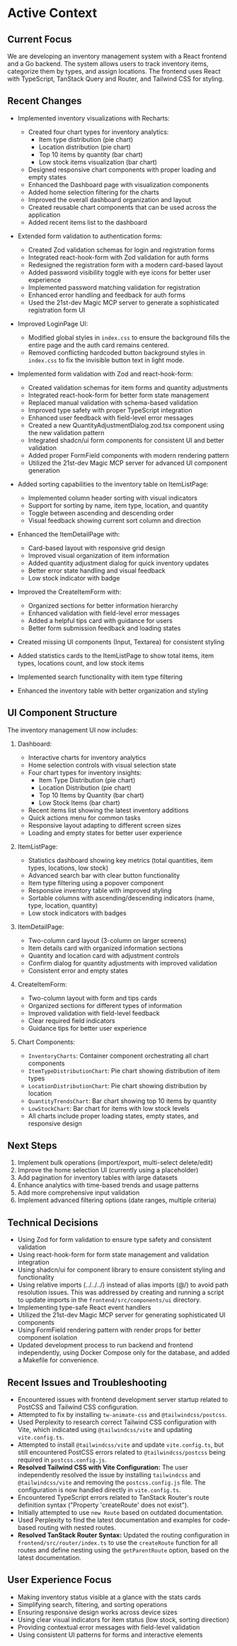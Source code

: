 # Active Context

## Current Focus

We are developing an inventory management system with a React frontend and a Go backend. The system allows users to track inventory items, categorize them by types, and assign locations. The frontend uses React with TypeScript, TanStack Query and Router, and Tailwind CSS for styling.

## Recent Changes

- Implemented inventory visualizations with Recharts:

  - Created four chart types for inventory analytics:
    - Item type distribution (pie chart)
    - Location distribution (pie chart)
    - Top 10 items by quantity (bar chart)
    - Low stock items visualization (bar chart)
  - Designed responsive chart components with proper loading and empty states
  - Enhanced the Dashboard page with visualization components
  - Added home selection filtering for the charts
  - Improved the overall dashboard organization and layout
  - Created reusable chart components that can be used across the application
  - Added recent items list to the dashboard

- Extended form validation to authentication forms:

  - Created Zod validation schemas for login and registration forms
  - Integrated react-hook-form with Zod validation for auth forms
  - Redesigned the registration form with a modern card-based layout
  - Added password visibility toggle with eye icons for better user experience
  - Implemented password matching validation for registration
  - Enhanced error handling and feedback for auth forms
  - Used the 21st-dev Magic MCP server to generate a sophisticated registration form UI

- Improved LoginPage UI:

  - Modified global styles in `index.css` to ensure the background fills the entire page and the auth card remains centered.
  - Removed conflicting hardcoded button background styles in `index.css` to fix the invisible button text in light mode.

- Implemented form validation with Zod and react-hook-form:

  - Created validation schemas for item forms and quantity adjustments
  - Integrated react-hook-form for better form state management
  - Replaced manual validation with schema-based validation
  - Improved type safety with proper TypeScript integration
  - Enhanced user feedback with field-level error messages
  - Created a new QuantityAdjustmentDialog.zod.tsx component using the new validation pattern
  - Integrated shadcn/ui form components for consistent UI and better validation
  - Added proper FormField components with modern rendering pattern
  - Utilized the 21st-dev Magic MCP server for advanced UI component generation

- Added sorting capabilities to the inventory table on ItemListPage:
  - Implemented column header sorting with visual indicators
  - Support for sorting by name, item type, location, and quantity
  - Toggle between ascending and descending order
  - Visual feedback showing current sort column and direction
- Enhanced the ItemDetailPage with:
  - Card-based layout with responsive grid design
  - Improved visual organization of item information
  - Added quantity adjustment dialog for quick inventory updates
  - Better error state handling and visual feedback
  - Low stock indicator with badge
- Improved the CreateItemForm with:
  - Organized sections for better information hierarchy
  - Enhanced validation with field-level error messages
  - Added a helpful tips card with guidance for users
  - Better form submission feedback and loading states
- Created missing UI components (Input, Textarea) for consistent styling
- Added statistics cards to the ItemListPage to show total items, item types, locations count, and low stock items
- Implemented search functionality with item type filtering
- Enhanced the inventory table with better organization and styling

## UI Component Structure

The inventory management UI now includes:

1. Dashboard:

   - Interactive charts for inventory analytics
   - Home selection controls with visual selection state
   - Four chart types for inventory insights:
     - Item Type Distribution (pie chart)
     - Location Distribution (pie chart)
     - Top 10 Items by Quantity (bar chart)
     - Low Stock Items (bar chart)
   - Recent items list showing the latest inventory additions
   - Quick actions menu for common tasks
   - Responsive layout adapting to different screen sizes
   - Loading and empty states for better user experience

2. ItemListPage:

   - Statistics dashboard showing key metrics (total quantities, item types, locations, low stock)
   - Advanced search bar with clear button functionality
   - Item type filtering using a popover component
   - Responsive inventory table with improved styling
   - Sortable columns with ascending/descending indicators (name, type, location, quantity)
   - Low stock indicators with badges

3. ItemDetailPage:

   - Two-column card layout (3-column on larger screens)
   - Item details card with organized information sections
   - Quantity and location card with adjustment controls
   - Confirm dialog for quantity adjustments with improved validation
   - Consistent error and empty states

4. CreateItemForm:
   - Two-column layout with form and tips cards
   - Organized sections for different types of information
   - Improved validation with field-level feedback
   - Clear required field indicators
   - Guidance tips for better user experience
5. Chart Components:
   - `InventoryCharts`: Container component orchestrating all chart components
   - `ItemTypeDistributionChart`: Pie chart showing distribution of item types
   - `LocationDistributionChart`: Pie chart showing distribution by location
   - `QuantityTrendsChart`: Bar chart showing top 10 items by quantity
   - `LowStockChart`: Bar chart for items with low stock levels
   - All charts include proper loading states, empty states, and responsive design

## Next Steps

1. Implement bulk operations (import/export, multi-select delete/edit)
2. Improve the home selection UI (currently using a placeholder)
3. Add pagination for inventory tables with large datasets
4. Enhance analytics with time-based trends and usage patterns
5. Add more comprehensive input validation
6. Implement advanced filtering options (date ranges, multiple criteria)

## Technical Decisions

- Using Zod for form validation to ensure type safety and consistent validation
- Using react-hook-form for form state management and validation integration
- Using shadcn/ui for component library to ensure consistent styling and functionality
- Using relative imports (../../../) instead of alias imports (@/) to avoid path resolution issues. This was addressed by creating and running a script to update imports in the `frontend/src/components/ui` directory.
- Implementing type-safe React event handlers
- Utilized the 21st-dev Magic MCP server for generating sophisticated UI components
- Using FormField rendering pattern with render props for better component isolation
- Updated development process to run backend and frontend independently, using Docker Compose only for the database, and added a Makefile for convenience.

## Recent Issues and Troubleshooting

- Encountered issues with frontend development server startup related to PostCSS and Tailwind CSS configuration.
- Attempted to fix by installing `tw-animate-css` and `@tailwindcss/postcss`.
- Used Perplexity to research correct Tailwind CSS configuration with Vite, which indicated using `@tailwindcss/vite` and updating `vite.config.ts`.
- Attempted to install `@tailwindcss/vite` and update `vite.config.ts`, but still encountered PostCSS errors related to `@tailwindcss/postcss` being required in `postcss.config.js`.
- **Resolved Tailwind CSS with Vite Configuration:** The user independently resolved the issue by installing `tailwindcss` and `@tailwindcss/vite` and removing the `postcss.config.js` file. The configuration is now handled directly in `vite.config.ts`.
- Encountered TypeScript errors related to TanStack Router's route definition syntax ("Property 'createRoute' does not exist").
- Initially attempted to use `new Route` based on outdated documentation.
- Used Perplexity to find the latest documentation and examples for code-based routing with nested routes.
- **Resolved TanStack Router Syntax:** Updated the routing configuration in `frontend/src/router/index.ts` to use the `createRoute` function for all routes and define nesting using the `getParentRoute` option, based on the latest documentation.

## User Experience Focus

- Making inventory status visible at a glance with the stats cards
- Simplifying search, filtering, and sorting operations
- Ensuring responsive design works across device sizes
- Using clear visual indicators for item status (low stock, sorting direction)
- Providing contextual error messages with field-level validation
- Using consistent UI patterns for forms and interactive elements
